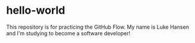 # hello-world
This repository is for practicing the GitHub Flow.
My name is Luke Hansen and I'm studying to become a software developer!
